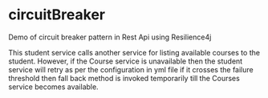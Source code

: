 # circuitBreaker
Demo of circuit breaker pattern in Rest Api using Resilience4j

This student service calls another service for listing available courses to the student. 
However, if the Course service is unavailable then the student service will retry as per the configuration in yml file if it crosses the failure threshold 
then fall back method is invoked temporarily till the Courses service becomes available.
